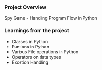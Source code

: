 ### Project Overview

 Spy Game - Handling Program Flow in Python


### Learnings from the project

 - Classes in Python
- Funtions in Python
- Various File operations in Python
- Operators on data types
- Excetion Handling


